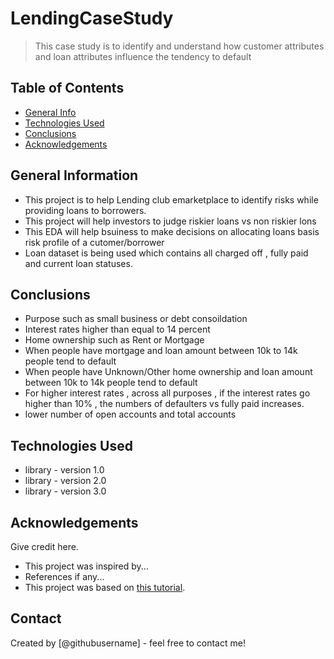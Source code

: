 # LendingCaseStudy
> This case study is to identify and understand how customer attributes and loan attributes influence the tendency to default


## Table of Contents
* [General Info](#general-information)
* [Technologies Used](#technologies-used)
* [Conclusions](#conclusions)
* [Acknowledgements](#acknowledgements)

<!-- You can include any other section that is pertinent to your problem -->

## General Information
- This project is to help Lending club emarketplace to identify risks while providing loans to borrowers.
- This project will help investors to judge riskier loans vs non riskier lons
- This EDA will help bsuiness to make decisions on allocating loans basis risk profile of a cutomer/borrower
- Loan dataset is being used which contains all charged off , fully paid and current loan statuses.

<!-- You don't have to answer all the questions - just the ones relevant to your project. -->

## Conclusions
- Purpose such as small business or debt consoildation
- Interest rates higher than equal to 14 percent
- Home ownership such as Rent or Mortgage
- When people have mortgage and loan amount between 10k to 14k people tend to default
- When people have Unknown/Other home ownership and loan amount between 10k to 14k people tend to default
- For higher interest rates , across all purposes , if the interest rates go higher than 10% , the numbers of defaulters vs fully paid increases.
- lower number of open accounts and total accounts 


<!-- You don't have to answer all the questions - just the ones relevant to your project. -->


## Technologies Used
- library - version 1.0
- library - version 2.0
- library - version 3.0

<!-- As the libraries versions keep on changing, it is recommended to mention the version of library used in this project -->

## Acknowledgements
Give credit here.
- This project was inspired by...
- References if any...
- This project was based on [this tutorial](https://www.example.com).


## Contact
Created by [@githubusername] - feel free to contact me!


<!-- Optional -->
<!-- ## License -->
<!-- This project is open source and available under the [... License](). -->

<!-- You don't have to include all sections - just the one's relevant to your project -->
